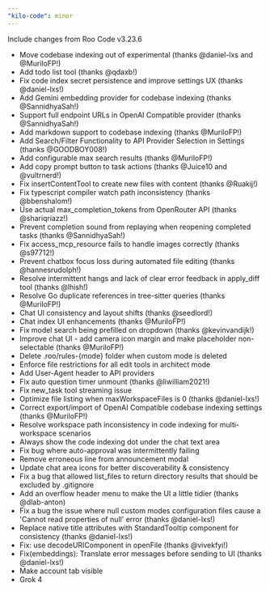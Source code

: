 ```yaml
---
"kilo-code": minor
---
```


Include changes from Roo Code v3.23.6

- Move codebase indexing out of experimental (thanks @daniel-lxs and @MuriloFP!)
- Add todo list tool (thanks @qdaxb!)
- Fix code index secret persistence and improve settings UX (thanks @daniel-lxs!)
- Add Gemini embedding provider for codebase indexing (thanks @SannidhyaSah!)
- Support full endpoint URLs in OpenAI Compatible provider (thanks @SannidhyaSah!)
- Add markdown support to codebase indexing (thanks @MuriloFP!)
- Add Search/Filter Functionality to API Provider Selection in Settings (thanks @GOODBOY008!)
- Add configurable max search results (thanks @MuriloFP!)
- Add copy prompt button to task actions (thanks @Juice10 and @vultrnerd!)
- Fix insertContentTool to create new files with content (thanks @Ruakij!)
- Fix typescript compiler watch path inconsistency (thanks @bbenshalom!)
- Use actual max_completion_tokens from OpenRouter API (thanks @shariqriazz!)
- Prevent completion sound from replaying when reopening completed tasks (thanks @SannidhyaSah!)
- Fix access_mcp_resource fails to handle images correctly (thanks @s97712!)
- Prevent chatbox focus loss during automated file editing (thanks @hannesrudolph!)
- Resolve intermittent hangs and lack of clear error feedback in apply_diff tool (thanks @lhish!)
- Resolve Go duplicate references in tree-sitter queries (thanks @MuriloFP!)
- Chat UI consistency and layout shifts (thanks @seedlord!)
- Chat index UI enhancements (thanks @MuriloFP!)
- Fix model search being prefilled on dropdown (thanks @kevinvandijk!)
- Improve chat UI - add camera icon margin and make placeholder non-selectable (thanks @MuriloFP!)
- Delete .roo/rules-{mode} folder when custom mode is deleted
- Enforce file restrictions for all edit tools in architect mode
- Add User-Agent header to API providers
- Fix auto question timer unmount (thanks @liwilliam2021!)
- Fix new_task tool streaming issue
- Optimize file listing when maxWorkspaceFiles is 0 (thanks @daniel-lxs!)
- Correct export/import of OpenAI Compatible codebase indexing settings (thanks @MuriloFP!)
- Resolve workspace path inconsistency in code indexing for multi-workspace scenarios
- Always show the code indexing dot under the chat text area
- Fix bug where auto-approval was intermittently failing
- Remove erroneous line from announcement modal
- Update chat area icons for better discoverability & consistency
- Fix a bug that allowed list_files to return directory results that should be excluded by .gitignore
- Add an overflow header menu to make the UI a little tidier (thanks @dlab-anton)
- Fix a bug the issue where null custom modes configuration files cause a 'Cannot read properties of null' error (thanks @daniel-lxs!)
- Replace native title attributes with StandardTooltip component for consistency (thanks @daniel-lxs!)
- Fix: use decodeURIComponent in openFile (thanks @vivekfyi!)
- Fix(embeddings): Translate error messages before sending to UI (thanks @daniel-lxs!)
- Make account tab visible
- Grok 4
